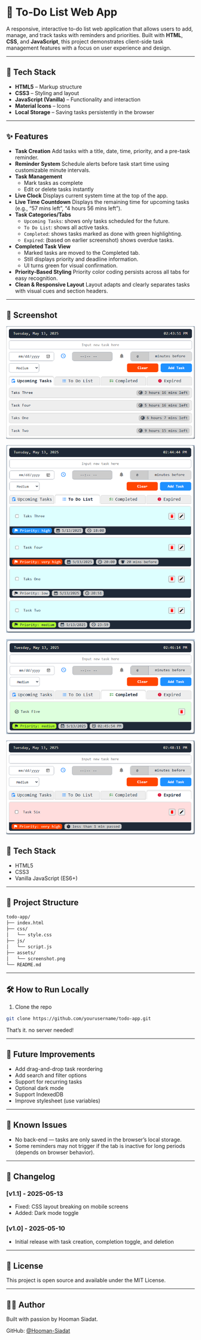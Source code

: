 # 📝 To-Do List Web App

A responsive, interactive to-do list web application that allows users to add, manage, and track tasks with reminders and priorities. Built with **HTML**, **CSS**, and **JavaScript**, this project demonstrates client-side task management features with a focus on user experience and design.

---

## 🔧 Tech Stack

- **HTML5** – Markup structure  
- **CSS3** – Styling and layout  
- **JavaScript (Vanilla)** – Functionality and interaction  
- **Material Icons** – Icons  
- **Local Storage** – Saving tasks persistently in the browser  

---

## ✨ Features

- **Task Creation** 
  Add tasks with a title, date, time, priority, and a pre-task reminder.
- **Reminder System** 
  Schedule alerts before task start time using customizable minute intervals.
- **Task Management**
  - Mark tasks as complete
  - Edit or delete tasks instantly
- **Live Clock**
  Displays current system time at the top of the app.
- **Live Time Countdown**
   Displays the remaining time for upcoming tasks (e.g., “57 mins left”, “4 hours 56 mins left”).
- **Task Categories/Tabs**
  - `Upcoming Tasks`: shows only tasks scheduled for the future.
  - `To Do List`: shows all active tasks.
  - `Completed`: shows tasks marked as done with green highlighting.
  - `Expired`: (based on earlier screenshot) shows overdue tasks.
- **Completed Task View**
  - Marked tasks are moved to the Completed tab.
  - Still displays priority and deadline information.
  - UI turns green for visual confirmation.
- **Priority-Based Styling**
   Priority color coding persists across all tabs for easy recognition.
- **Clean & Responsive Layout**
   Layout adapts and clearly separates tasks with visual cues and section headers.

---

## 📸 Screenshot

![Screenshot](assets/screenshot1.png)

![Screenshot](assets/screenshot2.png)

![Screenshot](assets/screenshot3.png)

![Screenshot](assets/screenshot4.png)

## 🔧 Tech Stack
- HTML5
- CSS3
- Vanilla JavaScript (ES6+)

---

## 📁 Project Structure

```
todo-app/
├── index.html
├── css/
│   └── style.css
├── js/
│   └── script.js
├── assets/
│   └── screenshot.png
└── README.md
```

---

## 🛠 How to Run Locally

1. Clone the repo
```bash
git clone https://github.com/yourusername/todo-app.git
```

That’s it. no server needed!

---

## 📌 Future Improvements

- Add drag-and-drop task reordering
- Add search and filter options
- Support for recurring tasks
- Optional dark mode
- Support IndexedDB
- Improve stylesheet (use variables)

---

## 🐞 Known Issues

- No back-end — tasks are only saved in the browser’s local storage.
- Some reminders may not trigger if the tab is inactive for long periods (depends on browser behavior).

---

## 🔄 Changelog

### [v1.1] - 2025-05-13
- Fixed: CSS layout breaking on mobile screens
- Added: Dark mode toggle

### [v1.0] - 2025-05-10
- Initial release with task creation, completion toggle, and deletion

---

## 📄 License

This project is open source and available under the MIT License.

---

## 🙋‍♂️ Author

Built with passion by Hooman Siadat.

GitHub: [@Hooman-Siadat](https://github.com/Hooman-Siadat)